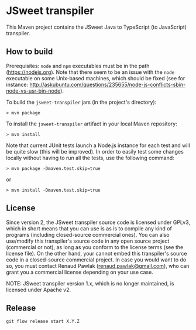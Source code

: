 # JSweet transpiler

This Maven project contains the JSweet Java to TypeScript (to JavaScript) transpiler.

## How to build

Prerequisites: `node` and `npm` executables must be in the path (https://nodejs.org). Note that there seem to be an issue with the `node` executable on some Unix-based machines, which should be fixed (see for instance: http://askubuntu.com/questions/235655/node-js-conflicts-sbin-node-vs-usr-bin-node).

To build the `jsweet-transpiler` jars (in the project's directory):

```
> mvn package
```

To install the `jsweet-transpiler` artifact in your local Maven repository:

```
> mvn install
```

Note that current JUnit tests launch a Node.js instance for each test and will be quite slow (this will be improved). In order to easily test some changes locally without having to run all the tests, use the following command:

```
> mvn package -Dmaven.test.skip=true
```

or

```
> mvn install -Dmaven.test.skip=true
```

## License

Since version 2, the JSweet transpiler source code is licensed under GPLv3, which in short means that you can use is as is to compile any kind of programs (including closed-source commercial ones). You can also use/modify this transpiler's source code in any open source project (commercial or not), as long as you conform to the license terms (see the license file). On the other hand, your cannot embed this transpiler's source code in a closed-source commercial project. In case you would want to do so, you must contact Renaud Pawlak (renaud.pawlak@gmail.com), who can grant you a commercial license depending on your use case.

NOTE: JSweet transpiler version 1.x, which is no longer maintained, is licensed under Apache v2.

## Release
```
git flow release start X.Y.Z
```




